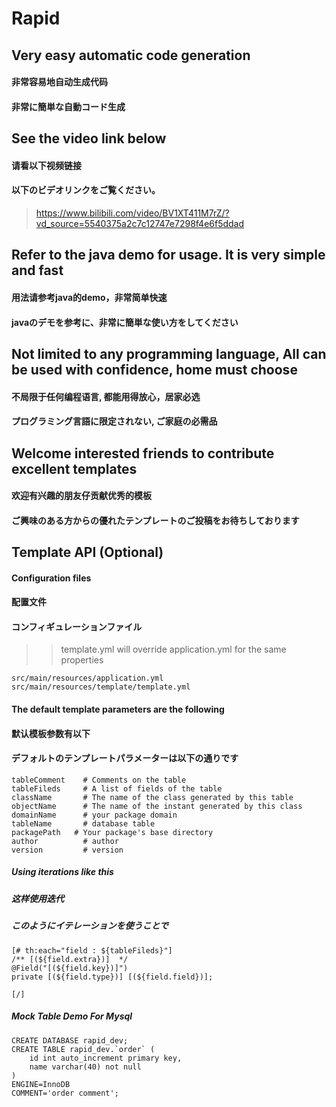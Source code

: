 # Rapid

## Very easy automatic code generation
#### 非常容易地自动生成代码
#### 非常に簡単な自動コード生成

## See the video link below
#### 请看以下视频链接
#### 以下のビデオリンクをご覧ください。

> https://www.bilibili.com/video/BV1XT411M7rZ/?vd_source=5540375a2c7c12747e7298f4e6f5ddad

## Refer to the java demo for usage. It is very simple and fast
#### 用法请参考java的demo，非常简单快速
#### javaのデモを参考に、非常に簡単な使い方をしてください

## Not limited to any programming language, All can be used with confidence, home must choose
#### 不局限于任何编程语言, 都能用得放心，居家必选
#### プログラミング言語に限定されない, ご家庭の必需品

## Welcome interested friends to contribute excellent templates
#### 欢迎有兴趣的朋友仔贡献优秀的模板
#### ご興味のある方からの優れたテンプレートのご投稿をお待ちしております

## Template API (Optional)

#### Configuration files
#### 配置文件
#### コンフィギュレーションファイル
>> template.yml will override application.yml for the same properties
```
src/main/resources/application.yml
src/main/resources/template/template.yml
```


#### The default template parameters are the following
#### 默认模板参数有以下
#### デフォルトのテンプレートパラメーターは以下の通りです
```
tableComment    # Comments on the table
tableFileds     # A list of fields of the table
className       # The name of the class generated by this table
objectName      # The name of the instant generated by this class
domainName      # your package domain
tableName       # database table
packagePath   # Your package's base directory
author          # author 
version         # version
```
##### Using iterations like this
##### 这样使用迭代
##### このようにイテレーションを使うことで
```
[# th:each="field : ${tableFileds}"]
/** [(${field.extra})]  */
@Field("[(${field.key})]")
private [(${field.type})] [(${field.field})];

[/]
```
##### Mock Table Demo For Mysql
```
CREATE DATABASE rapid_dev;
CREATE TABLE rapid_dev.`order` (
	id int auto_increment primary key,
	name varchar(40) not null 
)
ENGINE=InnoDB
COMMENT='order comment';
```
